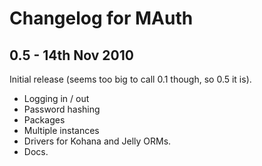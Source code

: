 # Changelog for MAuth

## 0.5 - 14th Nov 2010

Initial release (seems too big to call 0.1 though, so 0.5 it is).

- Logging in / out
- Password hashing
- Packages
- Multiple instances
- Drivers for Kohana and Jelly ORMs.
- Docs.